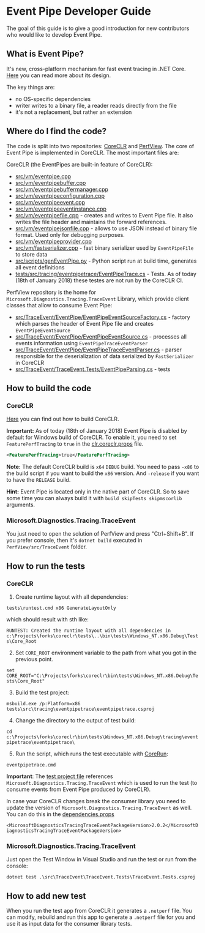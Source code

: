 
# Event Pipe Developer Guide

The goal of this guide is to give a good introduction for new contributors who would like to develop Event Pipe.

## What is Event Pipe?

It's new, cross-platform mechanism for fast event tracing in .NET Core. [Here](https://github.com/dotnet/designs/blob/master/accepted/cross-platform-performance-monitoring.md) you can read more about its design. 

The key things are:

* no OS-specific dependencies
* writer writes to a binary file, a reader reads directly from the file
* it's not a replacement, but rather an extension

## Where do I find the code?

The code is split into two repositories: [CoreCLR](https://github.com/dotnet/coreclr) and [PerfView](https://github.com/Microsoft/perfview). The core of Event Pipe is implemented in CoreCLR. The most important files are:

CoreCLR (the EventPipes are built-in feature of CoreCLR):

* [src/vm/eventpipe.cpp](../../src/vm/eventpipe.cpp)
* [src/vm/eventpipebuffer.cpp](../../src/vm/eventpipebuffer.cpp)
* [src/vm/eventpipebuffermanager.cpp](../../src/vm/eventpipebuffermanager.cpp)
* [src/vm/eventpipeconfiguration.cpp](../../src/vm/eventpipeconfiguration.cpp)
* [src/vm/eventpipeevent.cpp](../../src/vm/eventpipeevent.cpp)
* [src/vm/eventpipeeventinstance.cpp](../../src/vm/eventpipeeventinstance.cpp)
* [src/vm/eventpipefile.cpp](../../src/vm/eventpipefile.cpp) - creates and writes to Event Pipe file. It also writes the file header and maintains the forward references.
* [src/vm/eventpipejsonfile.cpp](../../src/vm/eventpipejsonfile.cpp) - allows to use JSON instead of binary file format. Used only for debugging purposes.
* [src/vm/eventpipeprovider.cpp](../../src/vm/eventpipeprovider.cpp)
* [src/vm/fastserializer.cpp](../../src/vm/fastserializer.cpp) - fast binary serializer used by `EventPipeFile` to store data
* [src/scripts/genEventPipe.py](../../src/scripts/genEventPipe.py) - Python script run at build time, generates all event definitions
* [tests/src/tracing/eventpipetrace/EventPipeTrace.cs](../../tests/src/tracing/eventpipetrace/EventPipeTrace.cs) - Tests. As of today (18th of January 2018) these testes are not run by the CoreCLR CI.

PerfView repository is the home for `Microsoft.Diagnostics.Tracing.TraceEvent` Library, which provide client classes that allow to consume Event Pipe:

* [src/TraceEvent/EventPipe/EventPipeEventSourceFactory.cs](https://github.com/Microsoft/perfview/blob/master/src/TraceEvent/EventPipe/EventPipeEventSourceFactory.cs) - factory which parses the header of Event Pipe file and creates `EventPipeEventSource`
* [src/TraceEvent/EventPipe/EventPipeEventSource.cs](https://github.com/Microsoft/perfview/blob/master/src/TraceEvent/EventPipe/EventPipeEventSource.cs) - processes all events information using `EventPipeTraceEventParser`
* [src/TraceEvent/EventPipe/EventPipeTraceEventParser.cs](https://github.com/Microsoft/perfview/blob/master/src/TraceEvent/EventPipe/EventPipeTraceEventParser.cs) - parser responsible for the deserialization of data serialized by `FastSerializer` in CoreCLR
* [src/TraceEvent/TraceEvent.Tests/EventPipeParsing.cs](https://github.com/Microsoft/perfview/blob/master/src/TraceEvent/TraceEvent.Tests/EventPipeParsing.cs) - tests

## How to build the code

### CoreCLR

[Here](https://github.com/dotnet/coreclr#building-the-repository) you can find out how to build CoreCLR. 

**Important:**  As of today (18th of January 2018) Event Pipe is disabled by default for Windows build of CoreCLR. To enable it, you need to set `FeaturePerfTracing` to `true` in the [clr.coreclr.props](../../clr.coreclr.props) file.

```xml
<FeaturePerfTracing>true</FeaturePerfTracing>
```

**Note:** The default CoreCLR build is `x64` `DEBUG` build. You need to pass `-x86` to the build script if you want to build the `x86` version. And `-release` if you want to have the `RELEASE` build.

**Hint:** Event Pipe is located only in the native part of CoreCLR. So to save some time you can always build it with `build skipTests skipmscorlib` arguments.

### Microsoft.Diagnostics.Tracing.TraceEvent

You just need to open the solution of PerfView and press "Ctrl+Shift+B". If you prefer console, then it's `dotnet build` executed in `PerfView/src/TraceEvent` folder.

## How to run the tests

### CoreCLR

1. Create runtime layout with all dependencies:

`tests\runtest.cmd x86 GenerateLayoutOnly`

which should result with sth like:

`RUNTEST: Created the runtime layout with all dependencies in c:\Projects\forks\coreclr\tests\..\bin\tests\Windows_NT.x86.Debug\Tests\Core_Root`

2. Set `CORE_ROOT` environment variable to the path from what you got in the previous point. 

`set CORE_ROOT="C:\Projects\forks\coreclr\bin\tests\Windows_NT.x86.Debug\Tests\Core_Root"`

3. Build the test project:

`msbuild.exe /p:Platform=x86 tests\src\tracing\eventpipetrace\eventpipetrace.csproj`

4. Change the directory to the output of test build:

`cd c:\Projects\forks\coreclr\bin\tests\Windows_NT.x86.Debug\tracing\eventpipetrace\eventpipetrace\`

5. Run the script, which runs the test executable with [CoreRun](../../Documentation/workflow/UsingCoreRun.md):

`eventpipetrace.cmd`

**Important**: The [test project file](../../tests/src/tracing/eventpipetrace/eventpipetrace.csproj) references `Microsoft.Diagnostics.Tracing.TraceEvent` which is used to run the test (to consume events from Event Pipe produced by CoreCLR).

In case your CoreCLR changes break the consumer library you need to update the version of `Microsoft.Diagnostics.Tracing.TraceEvent` as well. You can do this in the [dependencies.props](../../dependencies.props)

`<MicrosoftDiagnosticsTracingTraceEventPackageVersion>2.0.2</MicrosoftDiagnosticsTracingTraceEventPackageVersion>`

### Microsoft.Diagnostics.Tracing.TraceEvent

Just open the Test Window in Visual Studio and run the test or run from the console:

`dotnet test .\src\TraceEvent\TraceEvent.Tests\TraceEvent.Tests.csproj`

## How to add new test

When you run the test app from CoreCLR it generates a `.netperf` file. You can modify, rebuild and run this app to generate a `.netperf` file for you and use it as input data for the consumer library tests.

